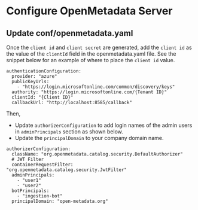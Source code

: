 # Configure OpenMetadata Server

## Update conf/openmetadata.yaml

Once the `client id` and `client secret` are generated, add the `client id` as the value of the `clientId` field in the openmetadata.yaml file. See the snippet below for an example of where to place the `client id` value.

```
authenticationConfiguration:
  provider: "azure"
  publicKeyUrls: 
    - "https://login.microsoftonline.com/common/discovery/keys"
  authority: "https://login.microsoftonline.com/{Tenant ID}"
  clientId: "{Client ID}"
  callbackUrl: "http://localhost:8585/callback"
```

Then, 
- Update `authorizerConfiguration` to add login names of the admin users in `adminPrincipals` section as shown below.
- Update the `principalDomain` to your company domain name. 


```
authorizerConfiguration:
  className: "org.openmetadata.catalog.security.DefaultAuthorizer"
  # JWT Filter
  containerRequestFilter: "org.openmetadata.catalog.security.JwtFilter"
  adminPrincipals:
    - "user1"
    - "user2"
  botPrincipals:
    - "ingestion-bot"
  principalDomain: "open-metadata.org"
```
